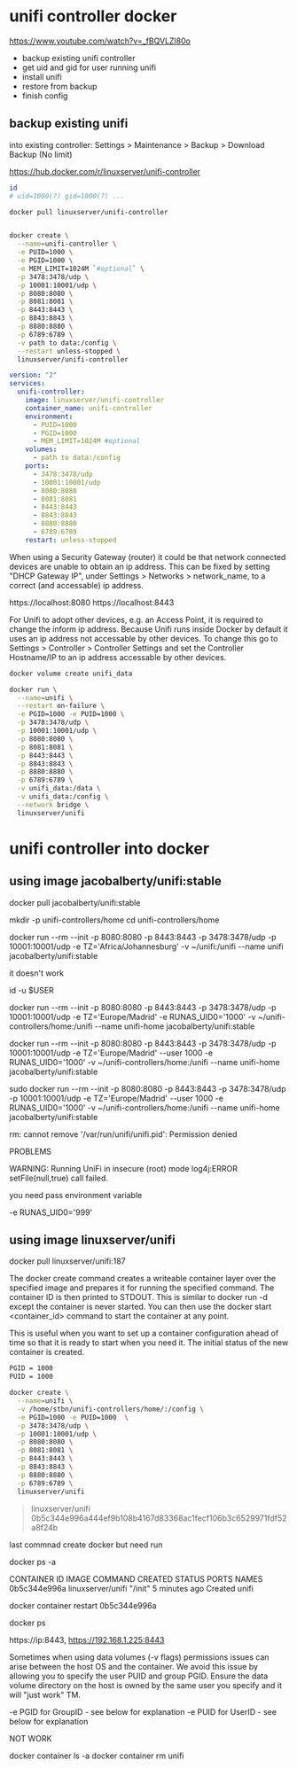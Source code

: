 # unifi controller docker




https://www.youtube.com/watch?v=_fBQVLZl80o


- backup existing unifi controller
- get uid and gid for user running unifi
- install unifi
- restore from backup
- finish config


## backup existing unifi

into existing controller: Settings > Maintenance > Backup > Download Backup (No limit)




https://hub.docker.com/r/linuxserver/unifi-controller


```bash
id
# uid=1000(?) gid=1000(?) ...

docker pull linuxserver/unifi-controller


docker create \
  --name=unifi-controller \
  -e PUID=1000 \
  -e PGID=1000 \
  -e MEM_LIMIT=1024M `#optional` \
  -p 3478:3478/udp \
  -p 10001:10001/udp \
  -p 8080:8080 \
  -p 8081:8081 \
  -p 8443:8443 \
  -p 8843:8843 \
  -p 8880:8880 \
  -p 6789:6789 \
  -v path to data:/config \
  --restart unless-stopped \
  linuxserver/unifi-controller
```



```yml
version: "2"
services:
  unifi-controller:
    image: linuxserver/unifi-controller
    container_name: unifi-controller
    environment:
      - PUID=1000
      - PGID=1000
      - MEM_LIMIT=1024M #optional
    volumes:
      - path to data:/config
    ports:
      - 3478:3478/udp
      - 10001:10001/udp
      - 8080:8080
      - 8081:8081
      - 8443:8443
      - 8843:8843
      - 8880:8880
      - 6789:6789
    restart: unless-stopped
```


When using a Security Gateway (router) it could be that network connected devices are unable to obtain an ip address. This can be fixed by setting "DHCP Gateway IP", under Settings > Networks > network_name, to a correct (and accessable) ip address.





https://localhost:8080
https://localhost:8443



For Unifi to adopt other devices, e.g. an Access Point, it is required to change the inform ip address. Because Unifi runs inside Docker by default it uses an ip address not accessable by other devices. To change this go to Settings > Controller > Controller Settings and set the Controller Hostname/IP to an ip address accessable by other devices.



```bash
docker volume create unifi_data

docker run \
  --name=unifi \
  --restart on-failure \
  -e PGID=1000 -e PUID=1000 \
  -p 3478:3478/udp \
  -p 10001:10001/udp \
  -p 8080:8080 \
  -p 8081:8081 \
  -p 8443:8443 \
  -p 8843:8843 \
  -p 8880:8880 \
  -p 6789:6789 \
  -v unifi_data:/data \
  -v unifi_data:/config \
  --network bridge \
  linuxserver/unifi
```










# unifi controller into docker


## using image  jacobalberty/unifi:stable
docker pull jacobalberty/unifi:stable


mkdir -p unifi-controllers/home
cd unifi-controllers/home

docker run --rm --init -p 8080:8080 -p 8443:8443 -p 3478:3478/udp -p 10001:10001/udp -e TZ='Africa/Johannesburg' -v ~/unifi:/unifi --name unifi jacobalberty/unifi:stable

it doesn't work


id -u $USER

docker run --rm --init -p 8080:8080 -p 8443:8443 -p 3478:3478/udp -p 10001:10001/udp -e TZ='Europe/Madrid' -e RUNAS_UID0='1000' -v ~/unifi-controllers/home:/unifi --name unifi-home jacobalberty/unifi:stable

docker run --rm --init -p 8080:8080 -p 8443:8443 -p 3478:3478/udp -p 10001:10001/udp -e TZ='Europe/Madrid' --user 1000 -e RUNAS_UID0='1000' -v ~/unifi-controllers/home:/unifi --name unifi-home jacobalberty/unifi:stable

sudo docker run --rm --init -p 8080:8080 -p 8443:8443 -p 3478:3478/udp -p 10001:10001/udp -e TZ='Europe/Madrid' --user 1000 -e RUNAS_UID0='1000' -v ~/unifi-controllers/home:/unifi --name unifi-home jacobalberty/unifi:stable

rm: cannot remove '/var/run/unifi/unifi.pid': Permission denied

PROBLEMS

WARNING: Running UniFi in insecure (root) mode
log4j:ERROR setFile(null,true) call failed.

you need pass environment variable

-e RUNAS_UID0='999'





## using image linuxserver/unifi

docker pull linuxserver/unifi:187


The docker create command creates a writeable container layer over the specified image and prepares it for running the specified command. The container ID is then printed to STDOUT. This is similar to docker run -d except the container is never started. You can then use the docker start <container_id> command to start the container at any point.

This is useful when you want to set up a container configuration ahead of time so that it is ready to start when you need it. The initial status of the new container is created.


```bash
PGID = 1000
PUID = 1000

docker create \
  --name=unifi \
  -v /home/stbn/unifi-controllers/home/:/config \
  -e PGID=1000 -e PUID=1000  \
  -p 3478:3478/udp \
  -p 10001:10001/udp \
  -p 8080:8080 \
  -p 8081:8081 \
  -p 8443:8443 \
  -p 8843:8843 \
  -p 8880:8880 \
  -p 6789:6789 \
  linuxserver/unifi
```
>   linuxserver/unifi
0b5c344e996a444ef9b108b4167d83368ac1fecf106b3c6529971fdf52a8f24b

last commnad create docker but need run

docker ps -a

CONTAINER ID    IMAGE               COMMAND    CREATED             STATUS       PORTS   NAMES
0b5c344e996a    linuxserver/unifi   "/init"    5 minutes ago       Created               unifi


docker container restart 0b5c344e996a

docker ps

https://ip:8443,
https://192.168.1.225:8443


Sometimes when using data volumes (-v flags) permissions issues can arise between the host OS and the container. We avoid this issue by allowing you to specify the user PUID and group PGID. Ensure the data volume directory on the host is owned by the same user you specify and it will "just work" TM.

-e PGID for GroupID - see below for explanation
-e PUID for UserID - see below for explanation


NOT WORK

docker container ls -a
docker container rm unifi
